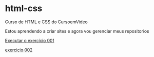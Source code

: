 # html-css
 Curso de HTML e CSS do CursoemVideo

Estou aprendendo a criar sites e agora vou gerenciar meus repositorios

<a href="https://lucianohubb.github.io/html-css/exercicios/ex001/index.html"> Executar o exercício 001 </a>

<a href="https://lucianohubb.github.io/html-css/exercicios/ex002/index.html">
exercicio 002